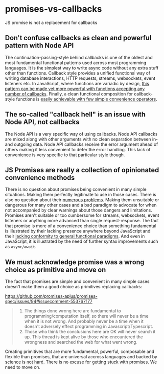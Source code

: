 # promises-vs-callbacks
JS promise is not a replacement for callbacks

## Don't confuse callbacks as clean and powerful pattern with Node API

The continuation-passing-style behind callbacks is one of the oldest and most fundamental functional patterns used across most programming languages. It is the simplest way to write async code without any extra stuff other than functions. Callback style provides a unified functional way of writing database interactions, HTTP requests, streams, websockets, event listeners etc. 
In JavaScript, where functions are variadic by design, [this pattern can be made yet more powerful with functions accepting any number of callbacks](https://github.com/dmitriz/cpsfy/blob/master/DOCUMENTATION.md#variadic-input-and-output). Finally, a clean functional composition for callback-style functions is [easily achievable with few simple convenience operators](https://github.com/dmitriz/cpsfy).


## The so-called "callback hell" is an issue with Node API, not callbacks

The Node API is a very specific way of using callbacks. Node API callbacks are mixed along with other arguments with no clean separation between in- and outgoing data. Node API callbacks receive the error argument ahead of others making it less convenient to defer the error handling. This lack of convenience is very specific to that particular style though.


## JS Promises are really a collection of opinionated convenience methods

There is no question about promises being convenient in many simple situations. Making them perfectly legitimate to use in those cases. There is also no question about their [numerous problems](https://medium.com/@avaq/broken-promises-2ae92780f33). Making them unsuitable or dangerous for many other cases and a bad paradigm to advocate for when not accompanied by clear warnings about those dangers and limitations. Promises aren't suitable or too cumbersome for streams, websockets, event listeners or anything more advanced than single request-response. The fact that promise is more of a convenience choice than something fundamental is illustrated by their lacking presence anywhere beyond JavaScript and their [lacking conformity to general functional paradigms](https://stackoverflow.com/a/50173415/1614973). And even in JavaScript, it is illustrated by the need of further syntax improvements such as `async/await`.


## We must acknowledge promise was a wrong choice as primitive and move on

The fact that promises are simple and convenient in many simple cases doesn't make them a good choice as primitives replacing callbacks:

https://github.com/promises-aplus/promises-spec/issues/94#issuecomment-553767177
> 1. The things done wrong here are fundamental to programming/computation itself, so there will never be a time when it is not wrong. And probably never be a time when it doesn't adversely effect programming in Javascript/Typescript.
> 2. Those who think the conclusions here are OK will never search it up. This thread is kept alive by those who encountered the wrongness and searched the web for what went wrong.

Creating primitives that are more fundamental, powerful, composable and flexible than promises, that are universal accross languages and backed by science is [not hard](https://github.com/dmitriz/cpsfy). There is no excuse for getting stuck with promises. We need to move on.
